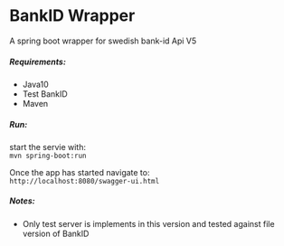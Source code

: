 # BankID Wrapper
A spring boot wrapper for swedish bank-id Api V5

##### Requirements:
- Java10
- Test BankID
- Maven
 
##### Run:
start the servie with:  
` mvn spring-boot:run
`

Once the app has started navigate to:<br />
`http://localhost:8080/swagger-ui.html
`

##### Notes:
* Only test server is implements in this version and tested against
file version of BankID
